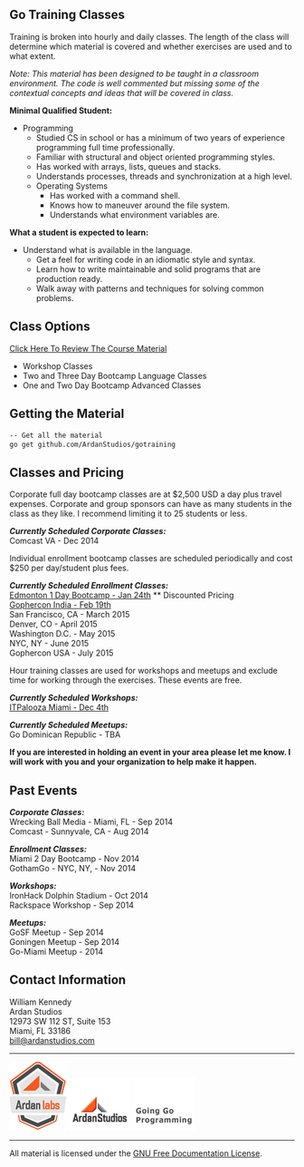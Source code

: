 ## Go Training Classes
Training is broken into hourly and daily classes. The length of the class will determine which material is covered and whether exercises are used and to what extent.

_Note: This material has been designed to be taught in a classroom environment. The code is well commented but missing some of the contextual concepts and ideas that will be covered in class._

**Minimal Qualified Student:**

* Programming
	* Studied CS in school or has a minimum of two years of experience programming full time professionally.
	* Familiar with structural and object oriented programming styles.
	* Has worked with arrays, lists, queues and stacks.
	* Understands processes, threads and synchronization at a high level.
	* Operating Systems
    	* Has worked with a command shell.
    	* Knows how to maneuver around the file system.
    	* Understands what environment variables are.

**What a student is expected to learn:**

* Understand what is available in the language.
    * Get a feel for writing code in an idiomatic style and syntax.
    * Learn how to write maintainable and solid programs that are production ready.
    * Walk away with patterns and techniques for solving common problems. 

## Class Options

[Click Here To Review The Course Material](00-slides/readme.md)

* Workshop Classes
* Two and Three Day Bootcamp Language Classes
* One and Two Day Bootcamp Advanced Classes

## Getting the Material

    -- Get all the material
    go get github.com/ArdanStudios/gotraining

## Classes and Pricing

Corporate full day bootcamp classes are at $2,500 USD a day plus travel expenses. Corporate and group sponsors can have as many students in the class as they like. I recommend limiting it to 25 students or less.

**_Currently Scheduled Corporate Classes:_**  
Comcast VA - Dec 2014

Individual enrollment bootcamp classes are scheduled periodically and cost $250 per day/student plus fees.

**_Currently Scheduled Enrollment Classes:_**  
[Edmonton 1 Day Bootcamp - Jan 24th](http://edmontongo.org/workshop/) ** Discounted Pricing  
[Gophercon India - Feb 19th](http://www.gophercon.in/go-workshop/)  
San Francisco, CA - March 2015  
Denver, CO - April 2015  
Washington D.C. - May 2015  
NYC, NY - June 2015  
Gophercon USA - July 2015

Hour training classes are used for workshops and meetups and exclude time for working through the exercises. These events are free.

**_Currently Scheduled Workshops:_**   
[ITPalooza Miami - Dec 4th](http://itpalooza.com/session/intro-to-go-programming/)

**_Currently Scheduled Meetups:_**   
Go Dominican Republic - TBA

**If you are interested in holding an event in your area please let me know. I will work with you and your organization to help make it happen.**

## Past Events

**_Corporate Classes:_**  
Wrecking Ball Media - Miami, FL - Sep 2014  
Comcast - Sunnyvale, CA - Aug 2014

**_Enrollment Classes:_**  
Miami 2 Day Bootcamp - Nov 2014  
GothamGo - NYC, NY, - Nov 2014  

**_Workshops:_**  
IronHack Dolphin Stadium - Oct 2014  
Rackspace Workshop - Sep 2014

**_Meetups:_**  
GoSF Meetup - Sep 2014  
Goningen Meetup - Sep 2014  
Go-Miami Meetup - 2014

## Contact Information

William Kennedy  
Ardan Studios  
12973 SW 112 ST, Suite 153  
Miami, FL 33186  
bill@ardanstudios.com

___
[![GoingGo Training](00-slides/images/ggt_logo.png)](http://www.goinggotraining.net)
[![Ardan Studios](00-slides/images/ardan_logo.png)](http://www.ardanstudios.com)
[![GoingGo Blog](00-slides/images/ggb_logo.png)](http://www.goinggo.net)
___
All material is licensed under the [GNU Free Documentation License](https://github.com/ArdanStudios/gotraining/blob/master/LICENSE).
